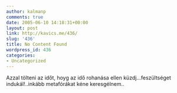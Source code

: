 ```yaml
---
author: kalmanp
comments: true
date: 2005-06-10 14:18:31+00:00
layout: post
link: http://kavics.me/436/
slug: '436'
title: No Content Found
wordpress_id: 436
categories:
- Uncategorized
---
```


Azzal tölteni az időt, hoyg az idő rohanása ellen küzdj...feszültséget indukál!..inkább metafórákat kéne keresgélnem..
